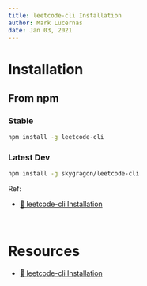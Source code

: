 ```yaml
---
title: leetcode-cli Installation
author: Mark Lucernas
date: Jan 03, 2021
---
```



# Installation

## From npm

### Stable

```sh
npm install -g leetcode-cli
```

### Latest Dev

```sh
npm install -g skygragon/leetcode-cli
```

Ref:

- [📄 leetcode-cli Installation](https://skygragon.github.io/leetcode-cli/install)

<br>

# Resources

- [📄 leetcode-cli Installation](https://skygragon.github.io/leetcode-cli/install)

